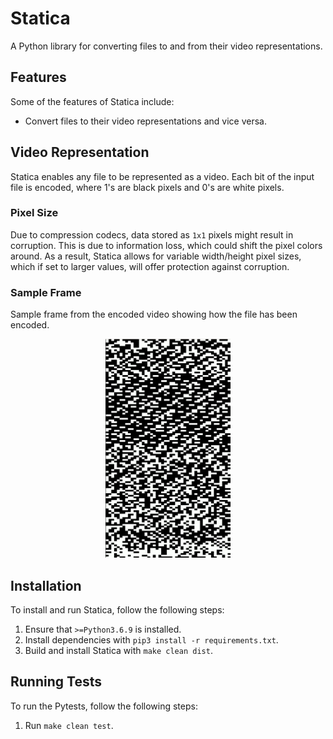 # Statica

A Python library for converting files to and from their
video representations.

## Features

Some of the features of Statica include:
- Convert files to their video representations and vice versa.

## Video Representation

Statica enables any file to be represented as a video. Each bit
of the input file is encoded, where 1's are black pixels and 0's
are white pixels.

### Pixel Size

Due to compression codecs, data stored as `1x1` pixels might result in
corruption. This is due to information loss, which could shift the pixel
colors around. As a result, Statica allows for variable width/height
pixel sizes, which if set to larger values, will offer protection against
corruption. 

### Sample Frame

Sample frame from the encoded video showing how the file has been encoded. 

<p align="center">
  <kbd><img src="./images/frame.png" width="200" height="350" />
</kbd>
</p>

## Installation

To install and run Statica, follow the following steps:
1. Ensure that `>=Python3.6.9` is installed.
2. Install dependencies with `pip3 install -r requirements.txt`.
3. Build and install Statica with `make clean dist`.

## Running Tests

To run the Pytests, follow the following steps:
1. Run `make clean test`.

